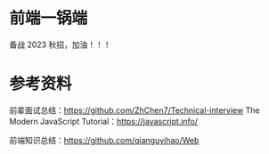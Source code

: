 # 前端一锅端
备战 2023 秋招，加油！！！

# 参考资料

前辈面试总结：https://github.com/ZhChen7/Technical-interview
The Modern JavaScript Tutorial：https://javascript.info/

前端知识总结：https://github.com/qianguyihao/Web
